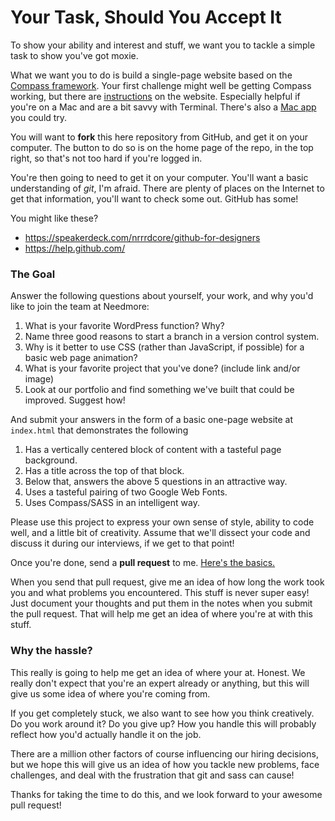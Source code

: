# Your Task, Should You Accept It

To show your ability and interest and stuff, we want you to tackle a simple task to show you've got moxie.

What we want you to do is build a single-page website based on the [Compass framework](http://compass-style.org/).
Your first challenge might well be getting Compass working,
but there are [instructions](http://compass-style.org/install/) on the website.
Especially helpful if you're on a Mac and are a bit savvy with Terminal.
There's also a [Mac app](http://mhs.github.io/scout-app/) you could try.

You will want to **fork** this here repository from GitHub, and get it on your computer.
The button to do so is on the home page of the repo, in the top right,
so that's not too hard if you're logged in.

You're then going to need to get it on your computer.
You'll want a basic understanding of *git*, I'm afraid.
There are plenty of places on the Internet to get that information,
you'll want to check some out. GitHub has some!

You might like these?

* https://speakerdeck.com/nrrrdcore/github-for-designers
* https://help.github.com/

### The Goal

Answer the following questions about yourself, your work, and why you'd like to join the team at Needmore:

1. What is your favorite WordPress function? Why?
2. Name three good reasons to start a branch in a version control system.
3. Why is it better to use CSS (rather than JavaScript, if possible) for a basic web page animation?
4. What is your favorite project that you've done? (include link and/or image)
5. Look at our portfolio and find something we've built that could be improved. Suggest how!

And submit your answers in the form of a basic one-page website at `index.html` that demonstrates the following

1. Has a vertically centered block of content with a tasteful page background.
2. Has a title across the top of that block.
3. Below that, answers the above 5 questions in an attractive way.
4. Uses a tasteful pairing of two Google Web Fonts.
5. Uses Compass/SASS in an intelligent way.

Please use this project to express your own sense of style, ability to code well, and a little bit of creativity.
Assume that we'll dissect your code and discuss it during our interviews, if we get to that point!

Once you're done, send a **pull request** to me.
[Here's the basics.](https://help.github.com/articles/creating-a-pull-request)

When you send that pull request, give me an idea of how long the work took you
and what problems you encountered.
This stuff is never super easy! Just document your thoughts and put them in the notes when you
submit the pull request. That will help me get an idea of where you're at with this stuff.

### Why the hassle?

This really is going to help me get an idea of where your at. Honest.
We really don't expect that you're an expert already or anything,
but this will give us some idea of where you're coming from.

If you get completely stuck, we also want to see how you think creatively.
Do you work around it? Do you give up?
How you handle this will probably reflect how you'd actually handle it on the job.

There are a million other factors of course influencing our hiring decisions,
but we hope this will give us an idea of how you tackle new problems,
face challenges, and deal with the frustration that git and sass can cause!

Thanks for taking the time to do this, and we look forward to your awesome pull request!
